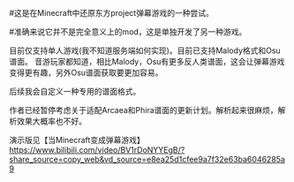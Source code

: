 #这是在Minecraft中还原东方project弹幕游戏的一种尝试。

#准确来说它并不是完全意义上的mod，这是单独开发了另一种游戏。

目前仅支持单人游戏(我不知道服务端如何实现)。目前已支持Malody格式和Osu谱面。
音游玩家都知道，相比Malody，Osu有更多反人类谱面，这会让弹幕游戏变得更有趣，另外Osu谱面获取要更加容易。

后续我会自定义一种专用的谱面格式。

作者已经暂停考虑关于适配Arcaea和Phira谱面的更新计划。解析起来很麻烦，解析效果大概率也不好。


演示版见【当Minecraft变成弹幕游戏】 https://www.bilibili.com/video/BV1rDoNYYEgB/?share_source=copy_web&vd_source=e8ea25d1cfee9a7f32e63ba6046285a9
